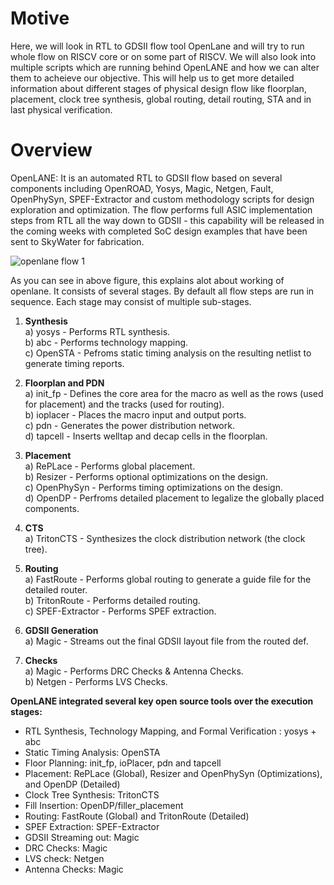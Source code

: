 # Motive
Here, we will look in RTL to GDSII flow tool OpenLane and will try to run whole flow on RISCV core or on some part of RISCV. We will also look into multiple scripts which are running behind OpenLANE and how we can alter them to acheieve our objective. This will help us to get more detailed information about different stages of physical design flow like floorplan, placement, clock tree synthesis, global routing, detail routing, STA and in last physical verification.  

# Overview
OpenLANE: It is an automated RTL to GDSII flow based on several components including OpenROAD, Yosys, Magic, Netgen, Fault, OpenPhySyn, SPEF-Extractor and custom methodology scripts for design exploration and optimization. The flow performs full ASIC implementation steps from RTL all the way down to GDSII - this capability will be released in the coming weeks with completed SoC design examples that have been sent to SkyWater for fabrication.

![openlane flow 1](https://user-images.githubusercontent.com/31381446/103125490-3d81bb00-46b1-11eb-83f5-b9a40a56e91f.png)

As you can see in above figure, this explains alot about working of openlane. It consists of several stages. By default all flow steps are run in sequence. Each stage may consist of multiple sub-stages.

1)  **Synthesis** <br />
  a) yosys - Performs RTL synthesis. <br />
  b) abc - Performs technology mapping. <br />
  c) OpenSTA - Pefroms static timing analysis on the resulting netlist to generate timing reports. <br />

2)  **Floorplan and PDN** <br />
  a)  init_fp - Defines the core area for the macro as well as the rows (used for placement) and the tracks (used for routing). <br />
  b)  ioplacer - Places the macro input and output ports. <br />
  c)  pdn - Generates the power distribution network. <br />
  d)  tapcell - Inserts welltap and decap cells in the floorplan. <br />

3)  **Placement** <br />
  a)  RePLace - Performs global placement. <br />
  b)  Resizer - Performs optional optimizations on the design. <br />
  c)  OpenPhySyn - Performs timing optimizations on the design. <br />
  d)  OpenDP - Perfroms detailed placement to legalize the globally placed components. <br />

4)  **CTS** <br />
  a)  TritonCTS - Synthesizes the clock distribution network (the clock tree). <br />

5)  **Routing** <br />
  a)  FastRoute - Performs global routing to generate a guide file for the detailed router. <br />
  b)  TritonRoute - Performs detailed routing. <br />
  c)  SPEF-Extractor - Performs SPEF extraction. <br />

6)  **GDSII Generation** <br />
  a)  Magic - Streams out the final GDSII layout file from the routed def. <br />

7)  **Checks** <br />
  a)  Magic - Performs DRC Checks & Antenna Checks. <br />
  b)  Netgen - Performs LVS Checks. <br />

**OpenLANE integrated several key open source tools over the execution stages:** <br />

* RTL Synthesis, Technology Mapping, and Formal Verification : yosys + abc <br />
* Static Timing Analysis: OpenSTA <br />
* Floor Planning: init_fp, ioPlacer, pdn and tapcell <br />
* Placement: RePLace (Global), Resizer and OpenPhySyn (Optimizations), and OpenDP (Detailed) <br />
* Clock Tree Synthesis: TritonCTS <br />
* Fill Insertion: OpenDP/filler_placement <br />
* Routing: FastRoute (Global) and TritonRoute (Detailed) <br />
* SPEF Extraction: SPEF-Extractor <br />
* GDSII Streaming out: Magic <br />
* DRC Checks: Magic <br />
* LVS check: Netgen <br />
* Antenna Checks: Magic <br />
